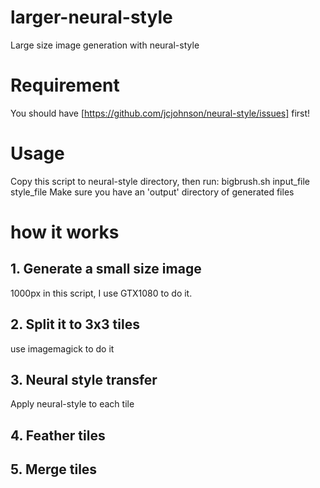 # larger-neural-style
Large size image generation with neural-style


# Requirement
You should have [https://github.com/jcjohnson/neural-style/issues] first!

# Usage
Copy this script to neural-style directory, then run:
bigbrush.sh input_file style_file
Make sure you have an 'output' directory of generated files

# how it works
## 1. Generate a small size image
1000px in this script, I use GTX1080 to do it.

## 2. Split it to 3x3 tiles
use imagemagick to do it

## 3. Neural style transfer
Apply neural-style to each tile

## 4. Feather tiles

## 5. Merge tiles


